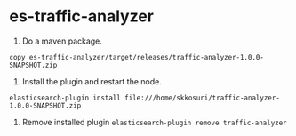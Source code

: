 # es-traffic-analyzer



1. Do a maven package.

`copy es-traffic-analyzer/target/releases/traffic-analyzer-1.0.0-SNAPSHOT.zip`

1. Install the plugin and restart the node. 

`elasticsearch-plugin install file:///home/skkosuri/traffic-analyzer-1.0.0-SNAPSHOT.zip`


1. Remove installed plugin
`elasticsearch-plugin remove traffic-analyzer`